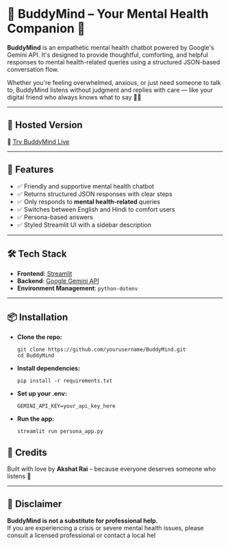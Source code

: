 # 🌸 BuddyMind – Your Mental Health Companion 💭

**BuddyMind** is an empathetic mental health chatbot powered by Google's Gemini API. It's designed to provide thoughtful, comforting, and helpful responses to mental health-related queries using a structured JSON-based conversation flow.

Whether you're feeling overwhelmed, anxious, or just need someone to talk to, BuddyMind listens without judgment and replies with care — like your digital friend who always knows what to say 💬🧠

---

## 🚀 Hosted Version

🔗 [Try BuddyMind Live](https://buddymind.streamlit.app/)  


---

## 📌 Features

- ✅ Friendly and supportive mental health chatbot
- ✅ Returns structured JSON responses with clear steps
- ✅ Only responds to **mental health-related** queries
- ✅ Switches between English and Hindi to comfort users
- ✅ Persona-based answers 
- ✅ Styled Streamlit UI with a sidebar description

---

## 🛠️ Tech Stack

- **Frontend**: [Streamlit](https://streamlit.io)
- **Backend**: [Google Gemini API](https://ai.google.dev/)
- **Environment Management**: `python-dotenv`

---

## 📦 Installation

- **Clone the repo:**
    ```
    git clone https://github.com/yourusername/BuddyMind.git
    cd BuddyMind
    ```

- **Install dependencies:**
    ```    
    pip install -r requirements.txt
    ```


- **Set up your .env:**
    ```
    GEMINI_API_KEY=your_api_key_here
    ```
- **Run the app:**
    ```
    streamlit run persona_app.py
    ```

<!-- ## ✨ Future Improvements

- Save user responses for reflection tracking  
- Add voice input/output support  
- Integrate reminders and mood journaling   -->

<!-- --- -->

## 💖 Credits

Built with love by **Akshat Rai** – because everyone deserves someone who listens 💜

---

## 🛑 Disclaimer

**BuddyMind is not a substitute for professional help.**  
If you are experiencing a crisis or severe mental health issues, please consult a licensed professional or contact a local hel
